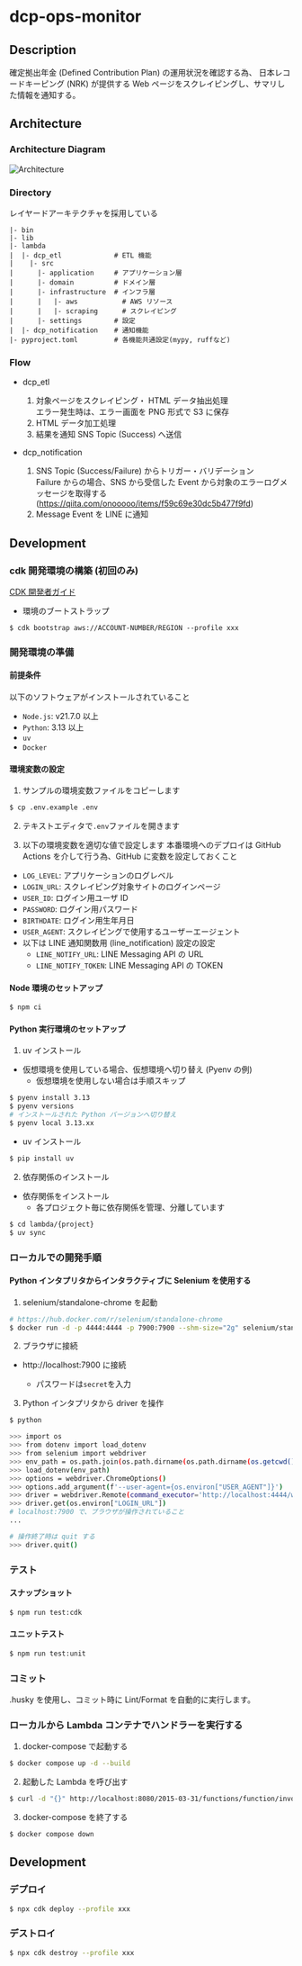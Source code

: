 # dcp-ops-monitor

## Description

確定拠出年金 (Defined Contribution Plan) の運用状況を確認する為、
日本レコードキーピング (NRK) が提供する Web ページをスクレイピングし、サマリした情報を通知する。

## Architecture

### Architecture Diagram

![Architecture](docs/images/dcp-ops-status-notification.png)

### Directory

レイヤードアーキテクチャを採用している

```
|- bin
|- lib
|- lambda
|  |- dcp_etl             # ETL 機能
|    |- src
|      |- application     # アプリケーション層
|      |- domain          # ドメイン層
|      |- infrastructure  # インフラ層
|      |   |- aws           # AWS リソース
|      |   |- scraping      # スクレイピング
|      |- settings        # 設定
|  |- dcp_notification    # 通知機能
|- pyproject.toml         # 各機能共通設定(mypy, ruffなど)
```

### Flow

- dcp_etl

  1. 対象ページをスクレイピング・ HTML データ抽出処理<br>
     エラー発生時は、エラー画面を PNG 形式で S3 に保存
  2. HTML データ加工処理
  3. 結果を通知
     SNS Topic (Success) へ送信

- dcp_notification

  1. SNS Topic (Success/Failure) からトリガー・バリデーション<br>
     Failure からの場合、SNS から受信した Event から対象のエラーログメッセージを取得する (https://qiita.com/onooooo/items/f59c69e30dc5b477f9fd)
  2. Message Event を LINE に通知

## Development

### cdk 開発環境の構築 (初回のみ)

[CDK 開発者ガイド](https://docs.aws.amazon.com/ja_jp/cdk/v2/guide/getting_started.html)

- 環境のブートストラップ

```
$ cdk bootstrap aws://ACCOUNT-NUMBER/REGION --profile xxx
```

### 開発環境の準備

#### 前提条件

以下のソフトウェアがインストールされていること

- `Node.js`: v21.7.0 以上
- `Python`: 3.13 以上
- `uv`
- `Docker`

#### 環境変数の設定

1. サンプルの環境変数ファイルをコピーします

```bash
$ cp .env.example .env
```

2. テキストエディタで`.env`ファイルを開きます

3. 以下の環境変数を適切な値で設定します
   本番環境へのデプロイは GitHub Actions を介して行う為、GitHub に変数を設定しておくこと

- `LOG_LEVEL`: アプリケーションのログレベル
- `LOGIN_URL`: スクレイピング対象サイトのログインページ
- `USER_ID`: ログイン用ユーザ ID
- `PASSWORD`: ログイン用パスワード
- `BIRTHDATE`: ログイン用生年月日
- `USER_AGENT`: スクレイピングで使用するユーザーエージェント
- 以下は LINE 通知関数用 (line_notification) 設定の設定
  - `LINE_NOTIFY_URL`: LINE Messaging API の URL
  - `LINE_NOTIFY_TOKEN`: LINE Messaging API の TOKEN

#### Node 環境のセットアップ

```bash
$ npm ci
```

#### Python 実行環境のセットアップ

1. uv インストール

- 仮想環境を使用している場合、仮想環境へ切り替え (Pyenv の例)
  - 仮想環境を使用しない場合は手順スキップ

```bash
$ pyenv install 3.13
$ pyenv versions
# インストールされた Python バージョンへ切り替え
$ pyenv local 3.13.xx
```

- uv インストール

```bash
$ pip install uv
```

2. 依存関係のインストール

- 依存関係をインストール
  - 各プロジェクト毎に依存関係を管理、分離しています

```bash
$ cd lambda/{project}
$ uv sync
```

### ローカルでの開発手順

#### Python インタプリタからインタラクティブに Selenium を使用する

1. selenium/standalone-chrome を起動

```bash
# https://hub.docker.com/r/selenium/standalone-chrome
$ docker run -d -p 4444:4444 -p 7900:7900 --shm-size="2g" selenium/standalone-chrome:latest
```

2. ブラウザに接続

- http://localhost:7900 に接続

  - パスワードは`secret`を入力

3. Python インタプリタから driver を操作

```bash
$ python

>>> import os
>>> from dotenv import load_dotenv
>>> from selenium import webdriver
>>> env_path = os.path.join(os.path.dirname(os.path.dirname(os.getcwd())), ".env")
>>> load_dotenv(env_path)
>>> options = webdriver.ChromeOptions()
>>> options.add_argument(f'--user-agent={os.environ["USER_AGENT"]}')
>>> driver = webdriver.Remote(command_executor='http://localhost:4444/wd/hub', options=options)
>>> driver.get(os.environ["LOGIN_URL"])
# localhost:7900 で、ブラウザが操作されていること
...

# 操作終了時は quit する
>>> driver.quit()
```

### テスト

#### スナップショット

```bash
$ npm run test:cdk
```

#### ユニットテスト

```bash
$ npm run test:unit
```

### コミット

.husky を使用し、コミット時に Lint/Format を自動的に実行します。

### ローカルから Lambda コンテナでハンドラーを実行する

1. docker-compose で起動する

```bash
$ docker compose up -d --build
```

2. 起動した Lambda を呼び出す

```bash
$ curl -d "{}" http://localhost:8080/2015-03-31/functions/function/invocations
```

3. docker-compose を終了する

```bash
$ docker compose down
```

## Development

### デプロイ

```bash
$ npx cdk deploy --profile xxx
```

### デストロイ

```bash
$ npx cdk destroy --profile xxx
```
